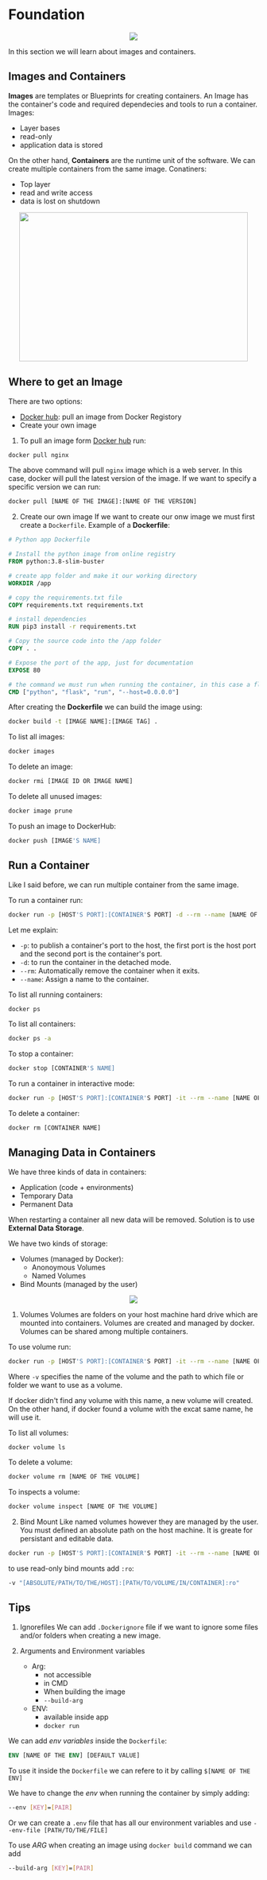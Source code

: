 # Foundation

<p align="center">
  <img align="center" src="../images/Using-Docker-Containersposting.png">
</p>

In this section we will learn about images and containers.

## Images and Containers

**Images** are templates or Blueprints for creating containers. An Image has the container's code and required dependecies and tools to run a container. 
Images:
- Layer bases
- read-only
- application data is stored

On the other hand, **Containers** are the runtime unit of the software. We can create multiple containers from the same image.
Conatiners:
- Top layer
- read and write access
- data is lost on shutdown

<p align="center">
  <img align="center"  width="460" height="300" src="../images/1_rCo_Q1-f7V5zYoKAQed_Mw.png">
</p>

## Where to get an Image

There are two options:
- [Docker hub](https://hub.docker.com/): pull an image from Docker Registory
- Create your own image

1. To pull an image form [Docker hub](https://hub.docker.com/) run:
```bash
docker pull nginx
```

The above command will pull ```nginx``` image which is a web server. In this case, docker will pull the latest version of the image. If we want to specify a specific version we can run:
```bash
docker pull [NAME OF THE IMAGE]:[NAME OF THE VERSION]
```
2. Create our own image
If we want to create our onw image we must first create a ```Dockerfile```. Example of a **Dockerfile**: 

```Dockerfile
# Python app Dockerfile

# Install the python image from online registry
FROM python:3.8-slim-buster

# create app folder and make it our working directory
WORKDIR /app

# copy the requirements.txt file 
COPY requirements.txt requirements.txt

# install dependencies
RUN pip3 install -r requirements.txt

# Copy the source code into the /app folder
COPY . .

# Expose the port of the app, just for documentation
EXPOSE 80

# the command we must run when running the container, in this case a flask app
CMD ["python", "flask", "run", "--host=0.0.0.0"]
```

After creating the **Dockerfile** we can build the image using:
```bash
docker build -t [IMAGE NAME]:[IMAGE TAG] .
```

To list all images:
```bash
docker images
```
To delete an image:
```bash
docker rmi [IMAGE ID OR IMAGE NAME]
```
To delete all unused images:
```bash
docker image prune
```
To push an image to DockerHub:
```bash
docker push [IMAGE'S NAME]
```

## Run a Container

Like I said before, we can run multiple container from the same image.

To run a container run:
```bash
docker run -p [HOST'S PORT]:[CONTAINER'S PORT] -d --rm --name [NAME OF THE CONTAINER] [NAME OF THE IMAGE]
```
Let me explain:
- ```-p```: to publish a container's port to the host, the first port is the host port and the second port is the container's port.
- ```-d```: to run the container in the detached mode.
- ```--rm```: Automatically remove the container when it exits.
- ```--name```: Assign a name to the container.

To list all running containers:
```bash
docker ps
```

To list all containers:
```bash
docker ps -a
```

To stop a container:
```bash
docker stop [CONTAINER'S NAME]
```

To run a container in interactive mode:
```bash
docker run -p [HOST'S PORT]:[CONTAINER'S PORT] -it --rm --name [NAME OF THE CONTAINER] [NAME OF THE IMAGE]
```
To delete a container:
```bash
docker rm [CONTAINER NAME]
```

## Managing Data in Containers


We have three kinds of data in containers:
- Application (code + environments)
- Temporary Data
- Permanent Data

When restarting a container all new data will be removed. Solution is to use **External Data Storage**.

We have two kinds of storage:
- Volumes (managed by Docker):
  - Anonoymous Volumes
  - Named Volumes
- Bind Mounts (managed by the user)


<p align="center">
  <img align="center" src="../images/types-of-mounts.png">
</p>

1. Volumes
Volumes are folders on your host machine hard drive which are mounted into containers. Volumes are created and managed by docker. Volumes can be shared among multiple containers. 

To use volume run:
```bash
docker run -p [HOST'S PORT]:[CONTAINER'S PORT] -it --rm --name [NAME OF THE CONTAINER] -v [NAME OF THE VOLUME]:[PATH/TO/VOLUME/IN/CONTAINER] [NAME OF THE IMAGE]
```
Where `-v` specifies the name of the volume and the path to which file or folder we want to use as a volume.

If docker didn't find any volume with this name, a new volume will created. On the other hand, if docker found a volume with the excat same name, he will use it.

To list all volumes:
```bash
docker volume ls
```
To delete a volume:
```bash
docker volume rm [NAME OF THE VOLUME]
```
To inspects a volume:
```bash
docker volume inspect [NAME OF THE VOLUME]
```

2. Bind Mount
Like named volumes however they are managed by the user. You must defined an  absolute path on the host machine. It is greate for persistant and editable data.
```bash
docker run -p [HOST'S PORT]:[CONTAINER'S PORT] -it --rm --name [NAME OF THE CONTAINER] -v "[ABSOLUTE/PATH/TO/THE/HOST]:[PATH/TO/VOLUME/IN/CONTAINER]" [NAME OF THE IMAGE]
```

to use read-only bind mounts add `:ro`:
```bash
-v "[ABSOLUTE/PATH/TO/THE/HOST]:[PATH/TO/VOLUME/IN/CONTAINER]:ro"
```

## Tips

1. Ignorefiles
We can add `.Dockerignore` file if we want to ignore some files and/or folders when creating a new image.

2. Arguments and Environment variables
   - Arg: 
     - not accessible 
     - in CMD
     - When building the image
     - `--build-arg`
   - ENV:
     - available inside app
     - `docker run`
     
  We can add *env variables* inside the `Dockerfile`:
  ```Dockerfile
  ENV [NAME OF THE ENV] [DEFAULT VALUE]
  ``` 
  To use it inside the `Dockerfile` we can refere to it by calling `$[NAME OF THE ENV]`
  
  We have to change the *env* when running the container by simply adding: 
  ```bash
  --env [KEY]=[PAIR]
  ```
  Or we can create a `.env` file that has all our environment variables and use `--env-file [PATH/TO/THE/FILE]`


  To use *ARG* when creating an image using `docker build` command we can add
  ```bash
  --build-arg [KEY]=[PAIR]
  ```

